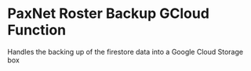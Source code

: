 # PaxNet Roster Backup GCloud Function
Handles the backing up of the firestore data into a Google Cloud Storage box

